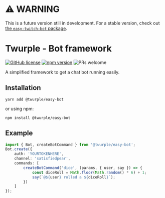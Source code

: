 # ⚠ WARNING

This is a future version still in development. For a stable version, check out [the `easy-twitch-bot` package](https://www.npmjs.com/package/easy-twitch-bot).

# Twurple - Bot framework

[![GitHub license](https://img.shields.io/badge/license-MIT-blue.svg)](https://github.com/twurple/twurple/blob/main/LICENSE)
[![npm version](https://img.shields.io/npm/v/@twurple/easy-bot.svg?style=flat)](https://www.npmjs.com/package/@twurple/easy-bot)
![PRs welcome](https://img.shields.io/badge/PRs-welcome-brightgreen.svg)

A simplified framework to get a chat bot running easily.

## Installation

	yarn add @twurple/easy-bot

or using npm:

	npm install @twurple/easy-bot

## Example

```typescript
import { Bot, createBotCommand } from '@twurple/easy-bot';
Bot.create({
    auth: 'YOURTOKENHERE',
    channel: 'satisfiedpear',
    commands: [
        createBotCommand('dice', (params, { user, say }) => {
            const diceRoll = Math.floor(Math.random() * 6) + 1;
            say(`@${user} rolled a ${diceRoll}`);
        })
    ]
});
```
